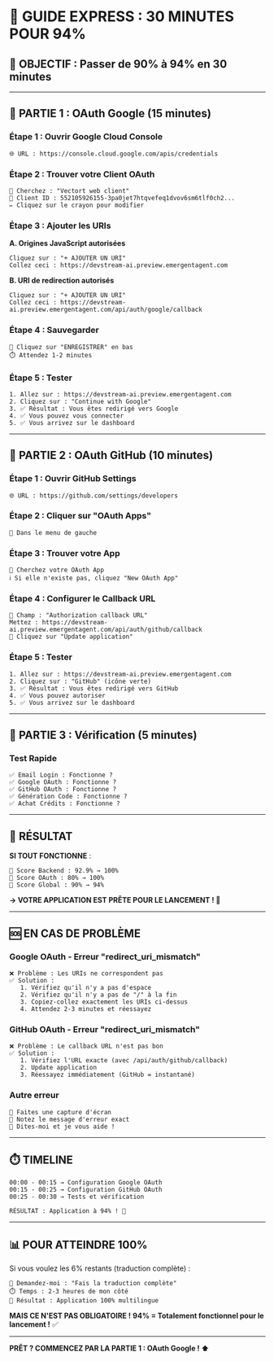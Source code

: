 # 🚀 GUIDE EXPRESS : 30 MINUTES POUR 94%

## 🎯 OBJECTIF : Passer de 90% à 94% en 30 minutes

---

## 📍 PARTIE 1 : OAuth Google (15 minutes)

### Étape 1 : Ouvrir Google Cloud Console
```
🌐 URL : https://console.cloud.google.com/apis/credentials
```

### Étape 2 : Trouver votre Client OAuth
```
👀 Cherchez : "Vectort web client"
📝 Client ID : 552105926155-3pa0jet7htqvefeq1dvov6sm6tlf0ch2...
✏️ Cliquez sur le crayon pour modifier
```

### Étape 3 : Ajouter les URIs

**A. Origines JavaScript autorisées**
```
Cliquez sur : "+ AJOUTER UN URI"
Collez ceci : https://devstream-ai.preview.emergentagent.com
```

**B. URI de redirection autorisés**
```
Cliquez sur : "+ AJOUTER UN URI"
Collez ceci : https://devstream-ai.preview.emergentagent.com/api/auth/google/callback
```

### Étape 4 : Sauvegarder
```
💾 Cliquez sur "ENREGISTRER" en bas
⏱️ Attendez 1-2 minutes
```

### Étape 5 : Tester
```
1. Allez sur : https://devstream-ai.preview.emergentagent.com
2. Cliquez sur : "Continue with Google"
3. ✅ Résultat : Vous êtes redirigé vers Google
4. ✅ Vous pouvez vous connecter
5. ✅ Vous arrivez sur le dashboard
```

---

## 📍 PARTIE 2 : OAuth GitHub (10 minutes)

### Étape 1 : Ouvrir GitHub Settings
```
🌐 URL : https://github.com/settings/developers
```

### Étape 2 : Cliquer sur "OAuth Apps"
```
📱 Dans le menu de gauche
```

### Étape 3 : Trouver votre App
```
👀 Cherchez votre OAuth App
ℹ️ Si elle n'existe pas, cliquez "New OAuth App"
```

### Étape 4 : Configurer le Callback URL
```
📝 Champ : "Authorization callback URL"
Mettez : https://devstream-ai.preview.emergentagent.com/api/auth/github/callback
💾 Cliquez sur "Update application"
```

### Étape 5 : Tester
```
1. Allez sur : https://devstream-ai.preview.emergentagent.com
2. Cliquez sur : "GitHub" (icône verte)
3. ✅ Résultat : Vous êtes redirigé vers GitHub
4. ✅ Vous pouvez autoriser
5. ✅ Vous arrivez sur le dashboard
```

---

## 📍 PARTIE 3 : Vérification (5 minutes)

### Test Rapide
```
✅ Email Login : Fonctionne ?
✅ Google OAuth : Fonctionne ?
✅ GitHub OAuth : Fonctionne ?
✅ Génération Code : Fonctionne ?
✅ Achat Crédits : Fonctionne ?
```

---

## 🎉 RÉSULTAT

**SI TOUT FONCTIONNE** :
```
🎯 Score Backend : 92.9% → 100%
🎯 Score OAuth : 80% → 100%
🎯 Score Global : 90% → 94%
```

**→ VOTRE APPLICATION EST PRÊTE POUR LE LANCEMENT ! 🚀**

---

## 🆘 EN CAS DE PROBLÈME

### Google OAuth - Erreur "redirect_uri_mismatch"
```
❌ Problème : Les URIs ne correspondent pas
✅ Solution : 
   1. Vérifiez qu'il n'y a pas d'espace
   2. Vérifiez qu'il n'y a pas de "/" à la fin
   3. Copiez-collez exactement les URIs ci-dessus
   4. Attendez 2-3 minutes et réessayez
```

### GitHub OAuth - Erreur "redirect_uri_mismatch"
```
❌ Problème : Le callback URL n'est pas bon
✅ Solution :
   1. Vérifiez l'URL exacte (avec /api/auth/github/callback)
   2. Update application
   3. Réessayez immédiatement (GitHub = instantané)
```

### Autre erreur
```
📸 Faites une capture d'écran
📝 Notez le message d'erreur exact
💬 Dites-moi et je vous aide !
```

---

## ⏱️ TIMELINE

```
00:00 - 00:15 → Configuration Google OAuth
00:15 - 00:25 → Configuration GitHub OAuth  
00:25 - 00:30 → Tests et vérification

RÉSULTAT : Application à 94% ! 🎉
```

---

## 📊 POUR ATTEINDRE 100%

Si vous voulez les 6% restants (traduction complète) :
```
📝 Demandez-moi : "Fais la traduction complète"
⏱️ Temps : 2-3 heures de mon côté
🎯 Résultat : Application 100% multilingue
```

**MAIS CE N'EST PAS OBLIGATOIRE !**
**94% = Totalement fonctionnel pour le lancement !** ✅

---

**PRÊT ? COMMENCEZ PAR LA PARTIE 1 : OAuth Google ! ⬆️**
